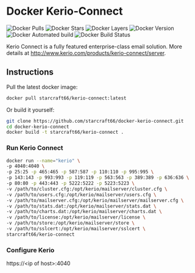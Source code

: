 # Docker Kerio-Connect
![Docker Pulls](https://img.shields.io/docker/pulls/starcraft66/kerio-connect.svg)
![Docker Stars](https://img.shields.io/docker/stars/starcraft66/kerio-connect.svg)
![Docker Layers](https://images.microbadger.com/badges/image/starcraft66/kerio-connect.svg)
![Docker Version](https://images.microbadger.com/badges/version/starcraft66/kerio-connect.svg)
![Docker Automated build](https://img.shields.io/docker/automated/starcraft66/kerio-connect.svg)
![Docker Build Status](https://img.shields.io/docker/build/starcraft66/kerio-connect.svg)

Kerio Connect is a fully featured enterprise-class email solution.
More details at http://www.kerio.com/products/kerio-connect/server.

## Instructions

Pull the latest docker image:

```bash
docker pull starcraft66/kerio-connect:latest
```

Or build it yourself:

```bash
git clone https://github.com/starcraft66/docker-kerio-connect.git
cd docker-kerio-connect
docker build -t starcraft66/kerio-connect .
```

### Run Kerio Connect

```bash
docker run --name="kerio" \
-p 4040:4040 \
-p 25:25 -p 465:465 -p 587:587 -p 110:110 -p 995:995 \
-p 143:143 -p 993:993 -p 119:119 -p 563:563 -p 389:389 -p 636:636 \
-p 80:80 -p 443:443 -p 5222:5222 -p 5223:5223 \
-v /path/to/cluster.cfg:/opt/kerio/mailserver/cluster.cfg \
-v /path/to/users.cfg:/opt/kerio/mailserver/users.cfg \
-v /path/to/mailserver.cfg:/opt/kerio/mailserver/mailserver.cfg \
-v /path/to/stats.dat:/opt/kerio/mailserver/stats.dat \
-v /path/to/charts.dat:/opt/kerio/mailserver/charts.dat \
-v /path/to/license:/opt/kerio/mailserver/license \
-v /path/to/store:/opt/kerio/mailserver/store \
-v /path/to/sslcert:/opt/kerio/mailserver/sslcert \
starcraft66/kerio-connect 
```

### Configure Kerio

https://\<ip of host\>:4040
